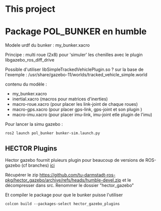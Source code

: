 # This project

# Package POL_BUNKER en humble

Modele urdf du bunker : my_bunker.xacro

Principe : multi roue (2x8) pour 'simuler' les chenilles avec le plugin libgazebo_ros_diff_drive

Possible d'utiliser libSimpleTrackedVehiclePlugin.so ? sur la base de l'exemple : 
/usr/share/gazebo-11/worlds/tracked_vehicle_simple.world

contenu du modèle :
- my_bunker.xacro
- inertial.xacro (macros pour matrices d'inerties)
- macro-roue.xacro (pour placer les link-joint de chaque roues)
- macro-gps.xacro (pour placer gps-link, gps-joint et son plugin )
- macro-imu.xacro (pour placer imu-link, imu-joint etle plugin de l'imu)


Pour lancer la simu gazebo :
```
ros2 launch pol_bunker bunker-sim.launch.py
```

## HECTOR Plugins
Hector gazebo fournit pluieurs plugin pour beaucoup de versions de ROS-gazebo (cf branches) [ici](https://github.com/tu-darmstadt-ros-pkg/hector_gazebo)

Récupérer le zip 
https://github.com/tu-darmstadt-ros-pkg/hector_gazebo/archive/refs/heads/humble-devel.zip
et le décompresser dans src. Renommer le dossier "hector_gazebo"

Et compiler le package pour que le bunker puisse l'utiliser
```
colcon build --packages-select hector_gazebo_plugins
```
